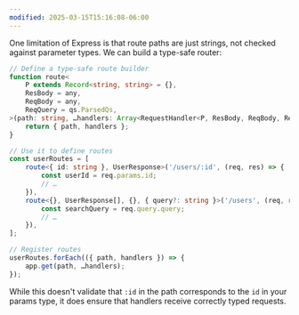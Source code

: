 ```yaml
---
modified: 2025-03-15T15:16:08-06:00
---
```


One limitation of Express is that route paths are just strings, not checked against parameter types. We can build a type-safe router:

```typescript
// Define a type-safe route builder
function route<
	P extends Record<string, string> = {},
	ResBody = any,
	ReqBody = any,
	ReqQuery = qs.ParsedQs,
>(path: string, …handlers: Array<RequestHandler<P, ResBody, ReqBody, ReqQuery>>) {
	return { path, handlers };
}

// Use it to define routes
const userRoutes = [
	route<{ id: string }, UserResponse>('/users/:id', (req, res) => {
		const userId = req.params.id;
		// …
	}),
	route<{}, UserResponse[], {}, { query?: string }>('/users', (req, res) => {
		const searchQuery = req.query.query;
		// …
	}),
];

// Register routes
userRoutes.forEach(({ path, handlers }) => {
	app.get(path, …handlers);
});
```

While this doesn't validate that `:id` in the path corresponds to the `id` in your params type, it does ensure that handlers receive correctly typed requests.
